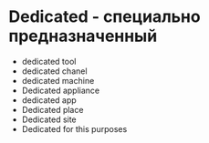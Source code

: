 # Dedicated - специально предназначенный

- dedicated tool
- dedicated chanel
- dedicated machine
- Dedicated appliance
- dedicated app
- Dedicated place
- Dedicated site
- Dedicated for this purposes
